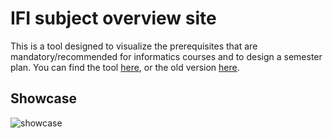 
# IFI subject overview site

This is a tool designed to visualize the prerequisites that are mandatory/recommended for informatics courses and to design a semester plan. You can find the tool [here](https://ericsvebakk.github.io/ISOS/), or the old version [here](https://ericsvebakk.github.io/Projects/).

## Showcase
![showcase](https://user-images.githubusercontent.com/47322476/207983660-8df852d7-ae02-46ed-be66-5674b3f87a8e.gif)

